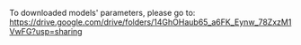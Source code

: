 To downloaded models' parameters, please go to: https://drive.google.com/drive/folders/14GhOHaub65_a6FK_Eynw_78ZxzM1VwFG?usp=sharing